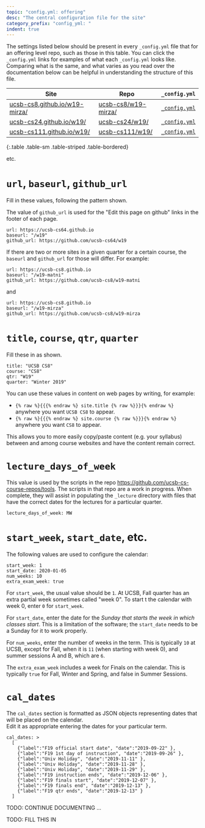 ```yaml
---
topic: "config.yml: offering"
desc: "The central configuration file for the site"
category_prefix: "config_yml: "
indent: true
---
```


The settings listed below should be present in every `_config.yml` file that for an offering level repo, such as those in this table.  You can click the `_config.yml` links for examples of what each `_config.yml` looks like.  Comparing what is the same, and what varies as you read over the documentation below can be helpful in understanding the structure of this file.

| Site | Repo | `_config.yml` |
|------|------|--------------|
| [ucsb-cs8.github.io/w19-mirza/](https://ucsb-cs8.github.io/w19-mirza/) | [ucsb-cs8/w19-mirza/](https://github.com/ucsb-cs8/w19-mirza/) | [`_config.yml`](https://github.com/ucsb-cs8/w19-mirza/blob/master/_config.yml) |
| [ucsb-cs24.github.io/w19/](https://ucsb-cs24.github.io/w19/) | [ucsb-cs24/w19/](https://github.com/ucsb-cs24/w19-mirza/) | [`_config.yml`](https://github.com/ucsb-cs24/w19/blob/master/_config.yml) |
| [ucsb-cs111.github.io/w19/](https://ucsb-cs111.github.io/w19/) | [ucsb-cs111/w19/](https://github.com/ucsb-cs111/w19/) | [`_config.yml`](https://github.com/ucsb-cs111/w19/blob/master/_config.yml) |
{:.table .table-sm .table-striped .table-bordered}

etc.


# `url`, `baseurl`, `github_url`

Fill in these values, following the pattern shown.

The value of `github_url` is used for the "Edit this page on github" links in the footer of each page.

```
url: https://ucsb-cs64.github.io 
baseurl: "/w19"  
github_url: https://github.com/ucsb-cs64/w19
```

If there are two or more sites in a given quarter for a certain course, the `baseurl` and `github_url` for those will differ.
For example:

```
url: https://ucsb-cs8.github.io 
baseurl: "/w19-matni"  
github_url: https://github.com/ucsb-cs8/w19-matni
```

and

```
url: https://ucsb-cs8.github.io 
baseurl: "/w19-mirza"  
github_url: https://github.com/ucsb-cs8/w19-mirza
```



# `title`, `course`, `qtr`, `quarter`

Fill these in as shown.  

```
title: "UCSB CS8"
course: "CS8"
qtr: "W19"
quarter: "Winter 2019"
```

You can use these values in content on web pages by writing, for example:
* `{% raw %}{{{% endraw %} site.title {% raw %}}}{% endraw %}` anywhere you want `UCSB CS8` to appear.
* `{% raw %}{{{% endraw %} site.course {% raw %}}}{% endraw %}` anywhere you want `CS8` to appear.

This allows you to more easily copy/paste content (e.g. your syllabus) between and among course websites and have the content
remain correct.

# `lecture_days_of_week`

This value is used by the scripts in the repo <https://github.com/ucsb-cs-course-repos/tools>.  The scripts in that repo are a work in progress.  When complete, they will assist in populating the `_lecture` directory with files that have the correct dates for the lectures for a particular quarter.

```
lecture_days_of_week: MW
```

# `start_week`, `start_date`, etc.

The following values are used to configure the calendar:

```
start_week: 1
start_date: 2020-01-05
num_weeks: 10
extra_exam_week: true
```

For `start_week`, the usual value should be `1`.  At UCSB, Fall quarter has an extra partial week sometimes called "week 0". To start t
the calendar with week 0, enter `0` for `start_week`.

For `start_date`, enter the date for the *Sunday that starts the week in which classes start*.  This is a limitation of the software; the `start_date` needs to be a Sunday for it to work properly.

For `num_weeks`, enter the number of weeks in the term.  This is typically `10` at UCSB, except for Fall, when it is `11` (when starting with week 0), and summer sessions A and B, which are `6`.

The `extra_exam_week` includes a week for Finals on the calendar.    This is typically `true` for Fall, Winter and Spring, and false in Summer Sessions.

# `cal_dates`

The `cal_dates` section is formatted as JSON objects representing dates that will be placed on the calendar.  
Edit it as appropriate entering the dates for your particular term.

```
cal_dates: >                                                                 
  [                                                                          
    {"label":"F19 official start date", "date":"2019-09-22" },               
    {"label":"F19 1st day of instruction", "date":"2019-09-26" },            
    {"label":"Univ Holiday", "date":"2019-11-11" },                          
    {"label":"Univ Holiday", "date":"2019-11-28" },                          
    {"label":"Univ Holiday", "date":"2019-11-29" },                          
    {"label":"F19 instruction ends", "date":"2019-12-06" },                  
    {"label":"F19 finals start", "date":"2019-12-07" },                      
    {"label":"F19 finals end", "date":"2019-12-13" },                        
    {"label":"F19 qtr ends", "date":"2019-12-13" }                           
  ]    
```

TODO: CONTINUE DOCUMENTING ...

TODO: FILL THIS IN
